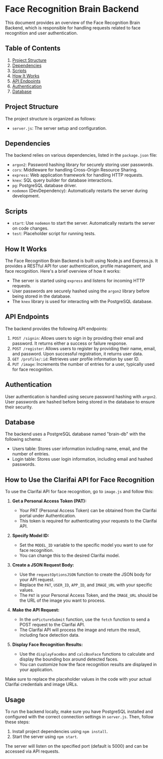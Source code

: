 # Face Recognition Brain Backend

This document provides an overview of the Face Recognition Brain Backend, which is responsible for handling requests related to face recognition and user authentication.

## Table of Contents
1. [Project Structure](#project-structure)
2. [Dependencies](#dependencies)
3. [Scripts](#scripts)
4. [How It Works](#how-it-works)
5. [API Endpoints](#api-endpoints)
6. [Authentication](#authentication)
7. [Database](#database)

## Project Structure
The project structure is organized as follows:
- `server.js`: The server setup and configuration.

## Dependencies
The backend relies on various dependencies, listed in the `package.json` file:
- `argon2`: Password hashing library for securely storing user passwords.
- `cors`: Middleware for handling Cross-Origin Resource Sharing.
- `express`: Web application framework for handling HTTP requests.
- `knex`: SQL query builder for database interactions.
- `pg`: PostgreSQL database driver.
- `nodemon` (DevDependency): Automatically restarts the server during development.

## Scripts
- `start`: Use `nodemon` to start the server. Automatically restarts the server on code changes.
- `test`: Placeholder script for running tests.

## How It Works
The Face Recognition Brain Backend is built using Node.js and Express.js. It provides a RESTful API for user authentication, profile management, and face recognition. Here's a brief overview of how it works:

- The server is started using `express` and listens for incoming HTTP requests.
- User passwords are securely hashed using the `argon2` library before being stored in the database.
- The `knex` library is used for interacting with the PostgreSQL database.

## API Endpoints
The backend provides the following API endpoints:

1. `POST /signin`: Allows users to sign in by providing their email and password. It returns either a success or failure response.
2. `POST /register`: Allows users to register by providing their name, email, and password. Upon successful registration, it returns user data.
3. `GET /profile/:id`: Retrieves user profile information by user ID.
4. `PUT /image`: Increments the number of entries for a user, typically used for face recognition.

## Authentication
User authentication is handled using secure password hashing with `argon2`. User passwords are hashed before being stored in the database to ensure their security.

## Database
The backend uses a PostgreSQL database named "brain-db" with the following schema:
- Users table: Stores user information including name, email, and the number of entries.
- Login table: Stores user login information, including email and hashed passwords.


## How to Use the Clarifai API for Face Recognition

To use the Clarifai API for face recognition, go to `image.js` and follow this:

1. **Get a Personal Access Token (PAT):**

   - Your PAT (Personal Access Token) can be obtained from the Clarifai portal under Authentication.
   - This token is required for authenticating your requests to the Clarifai API.

2. **Specify Model ID:**

   - Set the `MODEL_ID` variable to the specific model you want to use for face recognition.
   - You can change this to the desired Clarifai model.

3. **Create a JSON Request Body:**

   - Use the `requestOptionsJSON` function to create the JSON body for your API request.
   - Replace the `PAT`, `USER_ID`, `APP_ID`, and `IMAGE_URL` with your specific values.
   - The `PAT` is your Personal Access Token, and the `IMAGE_URL` should be the URL of the image you want to process.

4. **Make the API Request:**

   - In the `onPictureSubmit` function, use the `fetch` function to send a POST request to the Clarifai API.
   - The Clarifai API will process the image and return the result, including face detection data.

5. **Display Face Recognition Results:**

   - Use the `displayFaceBox` and `calcBoxFace` functions to calculate and display the bounding box around detected faces.
   - You can customize how the face recognition results are displayed in your application.

Make sure to replace the placeholder values in the code with your actual Clarifai credentials and image URLs.


## Usage
To run the backend locally, make sure you have PostgreSQL installed and configured with the correct connection settings in `server.js`. Then, follow these steps:
1. Install project dependencies using `npm install`.
2. Start the server using `npm start`.

The server will listen on the specified port (default is 5000) and can be accessed via API requests.
